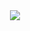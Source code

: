 <script type="text/javascript">
var i = 0
imgs = ["https://raw.githubusercontent.com/monsterkodi/konrad/master/img/konrad_sleep.png",
        "https://raw.githubusercontent.com/monsterkodi/konrad/master/img/konrad_idle.png",
        "https://raw.githubusercontent.com/monsterkodi/konrad/master/img/konrad_ok.png",
        "https://raw.githubusercontent.com/monsterkodi/konrad/master/img/konrad_error.png"]
swap = function() { document.getElementById("img").src = imgs[++i%4] }
window.setInterval(swap, 1000);
</script>
<center>
    <img id='img' src="https://raw.githubusercontent.com/monsterkodi/konrad/master/img/konrad_sleep.png">
</center>